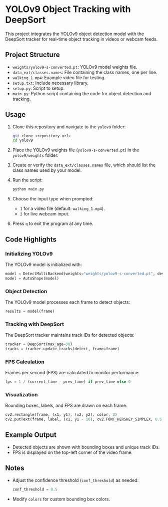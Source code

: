 
# YOLOv9 Object Tracking with DeepSort

This project integrates the YOLOv9 object detection model with the DeepSort tracker for real-time object tracking in videos or webcam feeds.

## Project Structure

- `weights/yolov9-s-converted.pt`: YOLOv9 model weights file.
- `data_ext/classes.names`: File containing the class names, one per line.
- `walking_1.mp4`: Example video file for testing.
- `setup.txt`: Include necessary library.
- `setup.py`: Script to setup.
- `main.py`: Python script containing the code for object detection and tracking.

## Usage

1. Clone this repository and navigate to the `yolov9` folder:
   ```bash
   git clone <repository-url>
   cd yolov9
   ```

2. Place the YOLOv9 weights file (`yolov9-s-converted.pt`) in the `yolov9/weights` folder.

3. Create or verify the `data_ext/classes.names` file, which should list the class names used by your model.

4. Run the script:
   ```bash
   python main.py
   ```

5. Choose the input type when prompted:
   - `1` for a video file (default: `walking_1.mp4`).
   - `2` for live webcam input.

6. Press `q` to exit the program at any time.

## Code Highlights

### Initializing YOLOv9
The YOLOv9 model is initialized with:
```python
model = DetectMultiBackend(weights="weights/yolov9-s-converted.pt", device=device, fuse=True)
model = AutoShape(model)
```

### Object Detection
The YOLOv9 model processes each frame to detect objects:
```python
results = model(frame)
```

### Tracking with DeepSort
The DeepSort tracker maintains track IDs for detected objects:
```python
tracker = DeepSort(max_age=30)
tracks = tracker.update_tracks(detect, frame=frame)
```

### FPS Calculation
Frames per second (FPS) are calculated to monitor performance:
```python
fps = 1 / (current_time - prev_time) if prev_time else 0
```

### Visualization
Bounding boxes, labels, and FPS are drawn on each frame:
```python
cv2.rectangle(frame, (x1, y1), (x2, y2), color, 2)
cv2.putText(frame, label, (x1, y1 - 10), cv2.FONT_HERSHEY_SIMPLEX, 0.5, color, 2)
```

## Example Output

- Detected objects are shown with bounding boxes and unique track IDs.
- FPS is displayed on the top-left corner of the video frame.

## Notes

- Adjust the confidence threshold (`conf_threshold`) as needed:
  ```python
  conf_threshold = 0.5
  ```
- Modify `colors` for custom bounding box colors.

